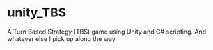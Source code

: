 # unity_TBS
A Turn Based Strategy (TBS) game using Unity and C# scripting.  And whatever else I pick up along the way.
